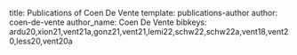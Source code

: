 title: Publications of Coen De Vente
template: publications-author
author: coen-de-vente
author_name: Coen De Vente
bibkeys: ardu20,xion21,vent21a,gonz21,vent21,lemi22,schw22,schw22a,vent18,vent20,less20,vent20a